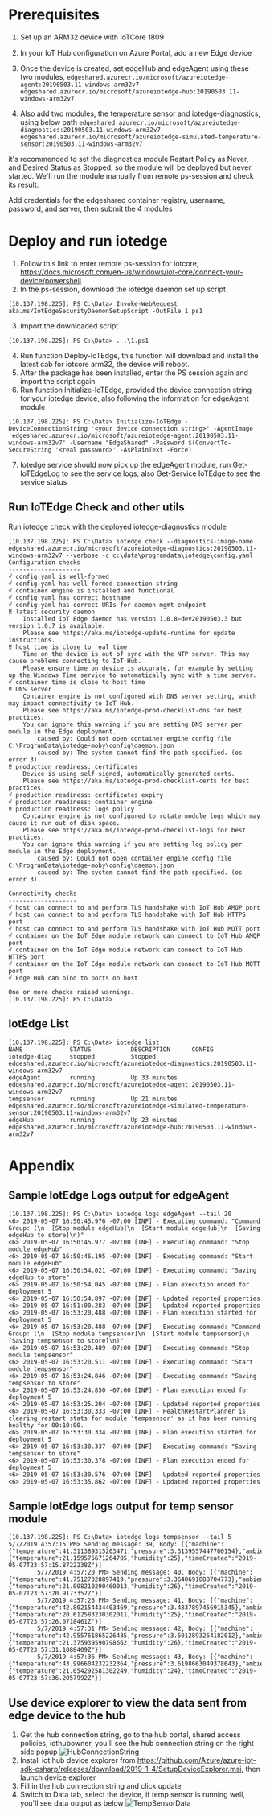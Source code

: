 # Prerequisites
1.	Set up an ARM32 device with IoTCore 1809
2.	In your IoT Hub configuration on Azure Portal, add a new Edge device
3.	Once the device is created, set edgeHub and edgeAgent using these two modules,
`edgeshared.azurecr.io/microsoft/azureiotedge-agent:20190503.11-windows-arm32v7`
`edgeshared.azurecr.io/microsoft/azureiotedge-hub:20190503.11-windows-arm32v7`

4.	Also add two modules, the temperature sensor and iotedge-diagnostics, using below path
`edgeshared.azurecr.io/microsoft/azureiotedge-diagnostics:20190503.11-windows-arm32v7`
`edgeshared.azurecr.io/microsoft/azureiotedge-simulated-temperature-sensor:20190503.11-windows-arm32v7`

it's recommended to set the diagnostics module Restart Policy as Never, and Desired Status as Stopped, so the module will be deployed but never started. We'll run the module manually from remote ps-session and check its result.

Add credentials for the edgeshared container registry, username, password, and server, then submit the 4 modules

# Deploy and run iotedge
1.	Follow this link to enter remote ps-session for iotcore, https://docs.microsoft.com/en-us/windows/iot-core/connect-your-device/powershell
2.	In the ps-session, download the iotedge daemon set up script

`[10.137.198.225]: PS C:\Data> Invoke-WebRequest aka.ms/IotEdgeSecurityDaemonSetupScript -OutFile 1.ps1`

3.	Import the downloaded script

`[10.137.198.225]: PS C:\Data> . .\1.ps1`

4.	Run function Deploy-IoTEdge, this function will download and install the latest cab for iotcore arm32, the device will reboot.
5.	After the package has been installed, enter the PS session again and import the script again
6.	Run function Initialize-IoTEdge, provided the device connection string for your iotedge device, also following the information for edgeAgent module

`[10.137.198.225]: PS C:\Data> Initialize-IoTEdge -DeviceConnectionString '<your device connection string>' -AgentImage 'edgeshared.azurecr.io/microsoft/azureiotedge-agent:20190503.11-windows-arm32v7' -Username "EdgeShared" -Password $(ConvertTo-SecureString '<real password>' -AsPlainText -Force)`

7.	Iotedge service should now pick up the edgeAgent module, run Get-IoTEdgeLog to see the service logs, also Get-Service IoTEdge to see the service status

## Run IoTEdge Check and other utils
Run iotedge check with the deployed iotedge-diagnostics module
```
[10.137.198.225]: PS C:\Data> iotedge check --diagnostics-image-name edgeshared.azurecr.io/microsoft/azureiotedge-diagnostics:20190503.11-windows-arm32v7 --verbose -c c:\data\programdata\iotedge\config.yaml                                                                 Configuration checks
--------------------
√ config.yaml is well-formed
√ config.yaml has well-formed connection string
√ container engine is installed and functional
√ config.yaml has correct hostname
√ config.yaml has correct URIs for daemon mgmt endpoint
‼ latest security daemon
    Installed IoT Edge daemon has version 1.0.8~dev20190503.3 but version 1.0.7 is available.
    Please see https://aka.ms/iotedge-update-runtime for update instructions.
‼ host time is close to real time
    Time on the device is out of sync with the NTP server. This may cause problems connecting to IoT Hub.
    Please ensure time on device is accurate, for example by setting up the Windows Time service to automatically sync with a time server.
√ container time is close to host time
‼ DNS server
    Container engine is not configured with DNS server setting, which may impact connectivity to IoT Hub.
    Please see https://aka.ms/iotedge-prod-checklist-dns for best practices.
    You can ignore this warning if you are setting DNS server per module in the Edge deployment.
        caused by: Could not open container engine config file C:\ProgramData\iotedge-moby\config\daemon.json
        caused by: The system cannot find the path specified. (os error 3)
‼ production readiness: certificates
    Device is using self-signed, automatically generated certs.
    Please see https://aka.ms/iotedge-prod-checklist-certs for best practices.
√ production readiness: certificates expiry
√ production readiness: container engine
‼ production readiness: logs policy
    Container engine is not configured to rotate module logs which may cause it run out of disk space.
    Please see https://aka.ms/iotedge-prod-checklist-logs for best practices.
    You can ignore this warning if you are setting log policy per module in the Edge deployment.
        caused by: Could not open container engine config file C:\ProgramData\iotedge-moby\config\daemon.json
        caused by: The system cannot find the path specified. (os error 3)

Connectivity checks
-------------------
√ host can connect to and perform TLS handshake with IoT Hub AMQP port
√ host can connect to and perform TLS handshake with IoT Hub HTTPS port
√ host can connect to and perform TLS handshake with IoT Hub MQTT port
√ container on the IoT Edge module network can connect to IoT Hub AMQP port
√ container on the IoT Edge module network can connect to IoT Hub HTTPS port
√ container on the IoT Edge module network can connect to IoT Hub MQTT port
√ Edge Hub can bind to ports on host

One or more checks raised warnings.
[10.137.198.225]: PS C:\Data>   
```

## IotEdge List
```
[10.137.198.225]: PS C:\Data> iotedge list                                                                                                                                                                                                                                     NAME             STATUS           DESCRIPTION      CONFIG
iotedge-diag     stopped          Stopped          edgeshared.azurecr.io/microsoft/azureiotedge-diagnostics:20190503.11-windows-arm32v7
edgeAgent        running          Up 33 minutes    edgeshared.azurecr.io/microsoft/azureiotedge-agent:20190503.11-windows-arm32v7
tempsensor       running          Up 21 minutes    edgeshared.azurecr.io/microsoft/azureiotedge-simulated-temperature-sensor:20190503.11-windows-arm32v7
edgeHub          running          Up 23 minutes    edgeshared.azurecr.io/microsoft/azureiotedge-hub:20190503.11-windows-arm32v7
```

# Appendix

## Sample IotEdge Logs output for edgeAgent
```
[10.137.198.225]: PS C:\Data> iotedge logs edgeAgent --tail 20                                                                                                                                                                                                                 <6> 2019-05-07 16:50:45.976 -07:00 [INF] - Executing command: "Command Group: (\n  [Stop module edgeHub]\n  [Start module edgeHub]\n  [Saving edgeHub to store]\n)"
<6> 2019-05-07 16:50:45.977 -07:00 [INF] - Executing command: "Stop module edgeHub"
<6> 2019-05-07 16:50:46.195 -07:00 [INF] - Executing command: "Start module edgeHub"
<6> 2019-05-07 16:50:54.021 -07:00 [INF] - Executing command: "Saving edgeHub to store"
<6> 2019-05-07 16:50:54.045 -07:00 [INF] - Plan execution ended for deployment 5
<6> 2019-05-07 16:50:54.897 -07:00 [INF] - Updated reported properties
<6> 2019-05-07 16:51:00.283 -07:00 [INF] - Updated reported properties
<6> 2019-05-07 16:53:20.488 -07:00 [INF] - Plan execution started for deployment 5
<6> 2019-05-07 16:53:20.488 -07:00 [INF] - Executing command: "Command Group: (\n  [Stop module tempsensor]\n  [Start module tempsensor]\n  [Saving tempsensor to store]\n)"
<6> 2019-05-07 16:53:20.489 -07:00 [INF] - Executing command: "Stop module tempsensor"
<6> 2019-05-07 16:53:20.511 -07:00 [INF] - Executing command: "Start module tempsensor"
<6> 2019-05-07 16:53:24.846 -07:00 [INF] - Executing command: "Saving tempsensor to store"
<6> 2019-05-07 16:53:24.850 -07:00 [INF] - Plan execution ended for deployment 5
<6> 2019-05-07 16:53:25.204 -07:00 [INF] - Updated reported properties
<6> 2019-05-07 16:53:30.333 -07:00 [INF] - HealthRestartPlanner is clearing restart stats for module 'tempsensor' as it has been running healthy for 00:10:00.
<6> 2019-05-07 16:53:30.334 -07:00 [INF] - Plan execution started for deployment 5
<6> 2019-05-07 16:53:30.337 -07:00 [INF] - Executing command: "Saving tempsensor to store"
<6> 2019-05-07 16:53:30.378 -07:00 [INF] - Plan execution ended for deployment 5
<6> 2019-05-07 16:53:30.576 -07:00 [INF] - Updated reported properties
<6> 2019-05-07 16:53:35.862 -07:00 [INF] - Updated reported properties
```
## Sample IotEdge logs output for temp sensor module
```
[10.137.198.225]: PS C:\Data> iotedge logs tempsensor --tail 5                                                                                                                                                                                                                         5/7/2019 4:57:15 PM> Sending message: 39, Body: [{"machine":{"temperature":41.311389315203471,"pressure":3.3139557447700154},"ambient":{"temperature":21.159575671264705,"humidity":25},"timeCreated":"2019-05-07T23:57:15.8722238Z"}]
        5/7/2019 4:57:20 PM> Sending message: 40, Body: [{"machine":{"temperature":41.75127328897419,"pressure":3.3640691088704773},"ambient":{"temperature":21.008210290460013,"humidity":26},"timeCreated":"2019-05-07T23:57:20.9173357Z"}]
        5/7/2019 4:57:26 PM> Sending message: 41, Body: [{"machine":{"temperature":42.802154434403469,"pressure":3.4837897456915345},"ambient":{"temperature":20.612583230302011,"humidity":25},"timeCreated":"2019-05-07T23:57:26.0718461Z"}]
        5/7/2019 4:57:31 PM> Sending message: 42, Body: [{"machine":{"temperature":42.955761865226435,"pressure":3.5012893264182012},"ambient":{"temperature":21.375939590798662,"humidity":26},"timeCreated":"2019-05-07T23:57:31.1088409Z"}]
        5/7/2019 4:57:36 PM> Sending message: 43, Body: [{"machine":{"temperature":43.996604232232364,"pressure":3.6198663049378643},"ambient":{"temperature":21.054292581302249,"humidity":24},"timeCreated":"2019-05-07T23:57:36.2057992Z"}]
```

## Use device explorer to view the data sent from edge device to the hub
1. Get the hub connection string, go to the hub portal, shared access policies, iothubowner, you'll see the hub connection string on the right side popup
![HubConnectionString](./HubConnectionString.png)
2. Install iot hub device explorer from https://github.com/Azure/azure-iot-sdk-csharp/releases/download/2019-1-4/SetupDeviceExplorer.msi, then launch device explorer
3. Fill in the hub connection string and click update
4. Switch to Data tab, select the device, if temp sensor is running well, you'll see data output as below
![TempSensorData](./DeviceExplorerTempSensorData.png)
